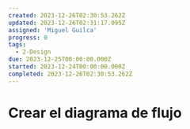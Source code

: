 ```yaml
---
created: 2023-12-26T02:30:53.262Z
updated: 2023-12-26T02:31:17.095Z
assigned: 'Miguel Guilca'
progress: 0
tags:
  - 2-Design
due: 2023-12-25T00:00:00.000Z
started: 2023-12-24T00:00:00.000Z
completed: 2023-12-26T02:30:53.262Z
---
```


# Crear el diagrama de flujo
